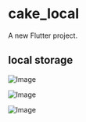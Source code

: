 # cake_local

A new Flutter project.

## local storage 


![Image](https://github.com/user-attachments/assets/9cf7bf73-e1cb-4936-92be-13bd7a9f1907)


![Image](https://github.com/user-attachments/assets/d242fe17-fdc3-4b24-81be-59f2fd1748da)


![Image](https://github.com/user-attachments/assets/f9edbd0b-1ea1-4ce6-93c9-76fd6c3d4206)
